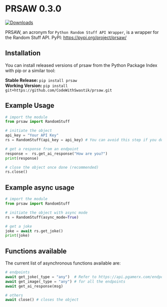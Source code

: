 # PRSAW 0.3.0
[![Downloads](https://static.pepy.tech/personalized-badge/prsaw?period=total&units=international_system&left_color=green&right_color=orange&left_text=Downloads)](https://pepy.tech/project/prsaw)

PRSAW, an acronym for `Python Random Stuff API Wrapper`, is a wrapper for the Random Stuff API.
PyPI: https://pypi.org/project/prsaw/ 

## Installation

You can install released versions of prsaw from the Python Package Index with pip or a similar tool:

**Stable Release:** `pip install prsaw`<br>
**Working Version:** `pip install git+https://github.com/CodeWithSwastik/prsaw.git`

## Example Usage
```python
# import the module
from prsaw import RandomStuff

# initiate the object
api_key = "Your API Key"
rs = RandomStuff(api_key = api_key) # You can avoid this step if you don't have an api key

# get a response from an endpoint
response =  rs.get_ai_response("How are you?")
print(response)

# close the object once done (recommended)
rs.close()
```

## Example async usage
```python
# import the module
from prsaw import RandomStuff

# initiate the object with async mode
rs = RandomStuff(async_mode=True)

# get a joke
joke = await rs.get_joke()
print(joke)
```


## Functions available

The current list of asynchronous functions available are:

```python
# endpoints
await get_joke(_type = "any")  # Refer to https://api.pgamerx.com/endpoints
await get_image(_type = "any") # for all the endpoints
await get_ai_response(msg)

# others
await close() # closes the object
 ```
